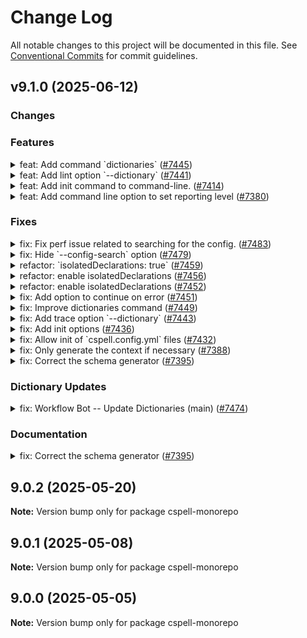 # Change Log

All notable changes to this project will be documented in this file.
See [Conventional Commits](https://conventionalcommits.org) for commit guidelines.

## v9.1.0 (2025-06-12)

### Changes

### Features

<details>
<summary>feat: Add command `dictionaries` (<a href="https://github.com/streetsidesoftware/cspell/pull/7445">#7445</a>)</summary>

### feat: Add command `dictionaries` ([#7445](https://github.com/streetsidesoftware/cspell/pull/7445))

Add new `dictionaries` command to the cli

```
Usage: cspell dictionaries [options]

List dictionaries

Options:
  -c, --config <cspell.json>  Configuration file to use.  By default cspell
                              looks for cspell.json in the current directory.
  --path-format <format>      Configure how to display the dictionary path.
                              (choices: "hide", "short", "long", "full",
                              default: Display most of the path.)
  --color                     Force color.
  --no-color                  Turn off color.
  --no-default-configuration  Do not load the default configuration and
                              dictionaries.
  -h, --help                  display help for command
```

---

</details>

<details>
<summary>feat: Add lint option `--dictionary` (<a href="https://github.com/streetsidesoftware/cspell/pull/7441">#7441</a>)</summary>

### feat: Add lint option `--dictionary` ([#7441](https://github.com/streetsidesoftware/cspell/pull/7441))

Add lint options:

- `--dictionary` - enable a dictionary by name
- `--disable-dictionary` - disable a dictionary by name

---

</details>

<details>
<summary>feat: Add init command to command-line. (<a href="https://github.com/streetsidesoftware/cspell/pull/7414">#7414</a>)</summary>

### feat: Add init command to command-line. ([#7414](https://github.com/streetsidesoftware/cspell/pull/7414))

New command:

```
Usage: cspell init [options]

Initialize a CSpell configuration file.

Options:
  -o, --output <path>        Define where to write file.
  --format <format>          Define the format of the file. (choices: "yaml",
                             "yml", "json", "jsonc", default: "yaml")
  --import <path|package>    Import a configuration file or dictionary package.
  --locale <locale>          Define the locale to use when spell checking (e.g.,
                             en, en-US, de).
  --dictionary <dictionary>  Enable a dictionary.
  --no-comments              Do not add comments to the config file.
  --no-schema                Do not add the schema reference to the config file.
  -h, --help                 display help for command
```

---

</details>

<details>
<summary>feat: Add command line option to set reporting level (<a href="https://github.com/streetsidesoftware/cspell/pull/7380">#7380</a>)</summary>

### feat: Add command line option to set reporting level ([#7380](https://github.com/streetsidesoftware/cspell/pull/7380))

## Command Line Option: `--report`

Option: `--report`
Choices:

- `all` - report everything (default)
- `simple` - only report issues with simple fixes.
- `typos` - only report issues with common typos.
- `flagged` - only report flagged issues.

## Reporters - add opt-in feature flag

To support legacy reporters, it is necessary to check if they support new features.

Features:

```ts
/**
 * Allows the reporter to advertise which features it supports.
 */
interface FeaturesSupportedByReporter {
    /**
     * The reporter supports the {@link ReportingConfiguration.unknownWords} option and understands
     * how to filter issues based upon {@link Issue.isFlagged}, {@link Issue.hasSimpleSuggestions} and {@link Issue.hasPreferredSuggestions}.
     * - `true` - The `reporter.issue` method will be called for all spelling issues and it is expected to handle .
     * - `false | undefined` - the unknown words will be filtered out based upon the `unknownWords` setting before being passed to the reporter.
     */
    unknownWords?: boolean | undefined;

    /**
     * The reporter supports the {@link Issue.issueType} option.
     * - `true` - the reporter will be called with all issues types.
     * - `false | undefined` - only {@link IssueType.spelling} issues will be passed to the reporter.
     */
    issueType?: boolean | undefined;
}
```

---

</details>

### Fixes

<details>
<summary>fix: Fix perf issue related to searching for the config. (<a href="https://github.com/streetsidesoftware/cspell/pull/7483">#7483</a>)</summary>

### fix: Fix perf issue related to searching for the config. ([#7483](https://github.com/streetsidesoftware/cspell/pull/7483))

---

</details>

<details>
<summary>fix: Hide `--config-search` option (<a href="https://github.com/streetsidesoftware/cspell/pull/7479">#7479</a>)</summary>

### fix: Hide `--config-search` option ([#7479](https://github.com/streetsidesoftware/cspell/pull/7479))

---

</details>

<details>
<summary>refactor: `isolatedDeclarations: true` (<a href="https://github.com/streetsidesoftware/cspell/pull/7459">#7459</a>)</summary>

### refactor: `isolatedDeclarations: true` ([#7459](https://github.com/streetsidesoftware/cspell/pull/7459))

---

</details>

<details>
<summary>refactor: enable isolatedDeclarations (<a href="https://github.com/streetsidesoftware/cspell/pull/7456">#7456</a>)</summary>

### refactor: enable isolatedDeclarations ([#7456](https://github.com/streetsidesoftware/cspell/pull/7456))

---

</details>

<details>
<summary>refactor: enable isolatedDeclarations (<a href="https://github.com/streetsidesoftware/cspell/pull/7452">#7452</a>)</summary>

### refactor: enable isolatedDeclarations ([#7452](https://github.com/streetsidesoftware/cspell/pull/7452))

---

</details>

<details>
<summary>fix: Add option to continue on error (<a href="https://github.com/streetsidesoftware/cspell/pull/7451">#7451</a>)</summary>

### fix: Add option to continue on error ([#7451](https://github.com/streetsidesoftware/cspell/pull/7451))

Add lint option:

```
  --continue-on-error          Continue processing files even if there is a configuration error.
```

---

</details>

<details>
<summary>fix: Improve dictionaries command (<a href="https://github.com/streetsidesoftware/cspell/pull/7449">#7449</a>)</summary>

### fix: Improve dictionaries command ([#7449](https://github.com/streetsidesoftware/cspell/pull/7449))

Add options:

```
  --enabled                   Show only enabled dictionaries.
  --no-enabled                Do not show enabled dictionaries.
  --locale <locale>           Set language locales. i.e. "en,fr" for English and
                              French, or "en-GB" for British English.
  --file-type <fileType>      File type to use. i.e. "html", "golang", or
                              "javascript".
  --no-show-location          Do not show the location of the dictionary.
  --show-file-types           Show the file types supported by the dictionary.
                              (default: false)
  --show-locales              Show the language locales supported by the
                              dictionary. (default: false)
```

---

</details>

<details>
<summary>fix: Add trace option `--dictionary` (<a href="https://github.com/streetsidesoftware/cspell/pull/7443">#7443</a>)</summary>

### fix: Add trace option `--dictionary` ([#7443](https://github.com/streetsidesoftware/cspell/pull/7443))

```
Usage: cspell trace [options] [words...]

Options:
  --dictionary <name>         Enable a dictionary by name. Can be used multiple
                              times.
```

---

</details>

<details>
<summary>fix: Add init options (<a href="https://github.com/streetsidesoftware/cspell/pull/7436">#7436</a>)</summary>

### fix: Add init options ([#7436](https://github.com/streetsidesoftware/cspell/pull/7436))

New options:

```
  -c, --config <path>        Path to the CSpell configuration file. Conflicts
                             with --output and --format.
  --remove-comments          Remove all comments from the config file.
  --stdout                   Write the configuration to stdout instead of a
                             file.
```

Help:

```
Usage: cspell init [options]

Initialize a CSpell configuration file.

Options:
  -c, --config <path>        Path to the CSpell configuration file. Conflicts
                             with --output and --format.
  -o, --output <path>        Define where to write file.
  --format <format>          Define the format of the file. (choices: "yaml",
                             "yml", "json", "jsonc", default: "yaml")
  --import <path|package>    Import a configuration file or dictionary package.
  --locale <locale>          Define the locale to use when spell checking (e.g.,
                             en, en-US, de).
  --dictionary <dictionary>  Enable a dictionary. Can be used multiple times.
  --no-comments              Do not add comments to the config file.
  --remove-comments          Remove all comments from the config file.
  --no-schema                Do not add the schema reference to the config file.
  --stdout                   Write the configuration to stdout instead of a
                             file.
  -h, --help                 display help for command
```

---

</details>

<details>
<summary>fix: Allow init of `cspell.config.yml` files (<a href="https://github.com/streetsidesoftware/cspell/pull/7432">#7432</a>)</summary>

### fix: Allow init of `cspell.config.yml` files ([#7432](https://github.com/streetsidesoftware/cspell/pull/7432))

Add `yml` to the init command format list.

```
cspell init --format=yml
```

It will create a `cspell.config.yml` file.

---

</details>

<details>
<summary>fix: Only generate the context if necessary (<a href="https://github.com/streetsidesoftware/cspell/pull/7388">#7388</a>)</summary>

### fix: Only generate the context if necessary ([#7388](https://github.com/streetsidesoftware/cspell/pull/7388))

---

</details>

<details>
<summary>fix: Correct the schema generator (<a href="https://github.com/streetsidesoftware/cspell/pull/7395">#7395</a>)</summary>

### fix: Correct the schema generator ([#7395](https://github.com/streetsidesoftware/cspell/pull/7395))

---

</details>

### Dictionary Updates

<details>
<summary>fix: Workflow Bot -- Update Dictionaries (main) (<a href="https://github.com/streetsidesoftware/cspell/pull/7474">#7474</a>)</summary>

### fix: Workflow Bot -- Update Dictionaries (main) ([#7474](https://github.com/streetsidesoftware/cspell/pull/7474))

# Update Dictionaries (main)

## Summary

```
 .../MicrosoftDocs/PowerShell-Docs/report.yaml      |  3 +-
 .../MicrosoftDocs/PowerShell-Docs/snapshot.txt     |  3 +-
 .../snapshots/ktaranov/sqlserver-kit/report.yaml   | 10 +--
 .../snapshots/ktaranov/sqlserver-kit/snapshot.txt  |  9 +--
 .../microsoft/TypeScript-Website/report.yaml       |  6 +-
 .../microsoft/TypeScript-Website/snapshot.txt      |  4 +-
 .../snapshots/neovim/nvim-lspconfig/report.yaml    |  5 +-
 .../snapshots/neovim/nvim-lspconfig/snapshot.txt   |  3 +-
 .../webdeveric/webpack-assets-manifest/report.yaml |  7 +-
 .../webpack-assets-manifest/snapshot.txt           |  5 +-
 packages/cspell-bundled-dicts/package.json         | 16 ++--
 .../cspell/src/app/__snapshots__/app.test.ts.snap  | 30 +++----
 pnpm-lock.yaml                                     | 93 ++++++++++++----------
 13 files changed, 95 insertions(+), 99 deletions(-)
```

---

</details>

### Documentation

<details>
<summary>fix: Correct the schema generator (<a href="https://github.com/streetsidesoftware/cspell/pull/7395">#7395</a>)</summary>

### fix: Correct the schema generator ([#7395](https://github.com/streetsidesoftware/cspell/pull/7395))

---

</details>

<!-- cspell:ignore ktaranov lspconfig nvim webdeveric -->

## 9.0.2 (2025-05-20)

**Note:** Version bump only for package cspell-monorepo

## 9.0.1 (2025-05-08)

**Note:** Version bump only for package cspell-monorepo

## 9.0.0 (2025-05-05)

**Note:** Version bump only for package cspell-monorepo
